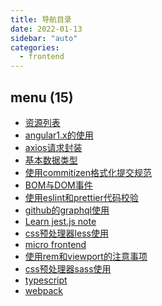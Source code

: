 ```yaml
---
title: 导航目录
date: 2022-01-13
sidebar: "auto"
categories:
  - frontend
---
```


<!-- dirToc -->

## menu (15)

- [资源列表](./all-urls.md)
- [angular1.x的使用](./angular1.x.md)
- [axios请求封装](./axios.md)
- [基本数据类型](./basic.md)
- [使用commitizen格式化提交规范](./commitizen.md)
- [BOM与DOM事件](./dom.md)
- [使用eslint和prettier代码校验](./eslint.md)
- [github的graphql使用](./graphql-github.md)
- [Learn jest.js note](./learn-jest.md)
- [css预处理器less使用](./less.md)
- [micro frontend](./micro-frontend.md)
- [使用rem和viewport的注意事项](./rem.md)
- [css预处理器sass使用](./sass.md)
- [typescript](./typescript.md)
- [webpack](./webpack.md)

<!-- dirToc -->
